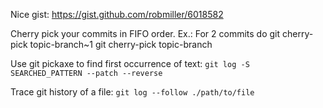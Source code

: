Nice gist: https://gist.github.com/robmiller/6018582

Cherry pick your commits in FIFO order.
Ex.: For 2 commits do
git cherry-pick topic-branch~1
git cherry-pick topic-branch

Use git pickaxe to find first occurrence of text:
`git log -S SEARCHED_PATTERN --patch --reverse`

Trace git history of a file:
`git log --follow ./path/to/file`
